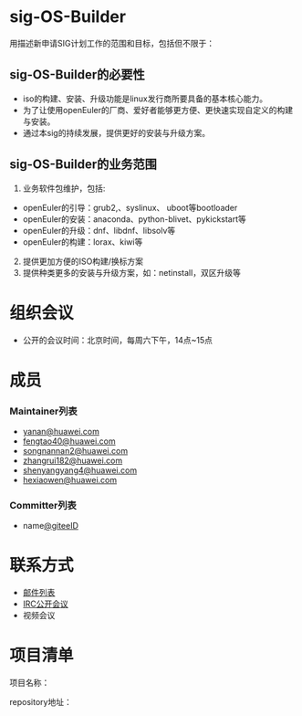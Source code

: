 # sig-OS-Builder

用描述新申请SIG计划工作的范围和目标，包括但不限于：

## sig-OS-Builder的必要性
- iso的构建、安装、升级功能是linux发行商所要具备的基本核心能力。  
- 为了让使用openEuler的厂商、爱好者能够更方便、更快速实现自定义的构建与安装。  
- 通过本sig的持续发展，提供更好的安装与升级方案。
## sig-OS-Builder的业务范围
1. 业务软件包维护，包括:  
- openEuler的引导：grub2,、syslinux、 uboot等bootloader  
- openEuler的安装：anaconda、python-blivet、pykickstart等  
- openEuler的升级：dnf、libdnf、libsolv等  
- openEuler的构建：lorax、kiwi等  

2. 提供更加方便的ISO构建/换标方案
3. 提供种类更多的安装与升级方案，如：netinstall，双区升级等

# 组织会议

- 公开的会议时间：北京时间，每周六下午，14点~15点

# 成员

### Maintainer列表

- yanan@huawei.com
- fengtao40@huawei.com
- songnannan2@huawei.com
- zhangrui182@huawei.com
- shenyangyang4@huawei.com
- hexiaowen@huawei.com

### Committer列表

- name[@giteeID](giteeID链接)

# 联系方式

- [邮件列表](sig-OS-Builder@openeuler.org)
- [IRC公开会议]()
- 视频会议

# 项目清单

项目名称：

repository地址：

